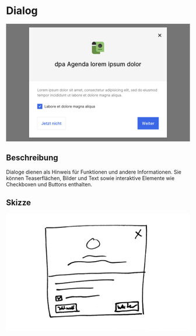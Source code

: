 # Dialog

![](./Dialog.png)

## Beschreibung
Dialoge dienen als Hinweis für Funktionen und andere Informationen. Sie können Teaserflächen, Bilder und Text sowie interaktive Elemente wie Checkboxen und Buttons enthalten.

## Skizze
![](Scribble.png)
